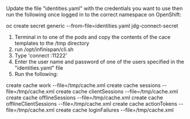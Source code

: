 Update the file "identities.yaml" with the credentials you want to use then run the following once logged in to the correct namespace on OpenShift:

oc create secret generic --from-file=identities.yaml jdg-connect-secret


1. Terminal in to one of the pods and copy the contents of the cace templates to the /tmp directory
2. run /opt/infinispan/cli.sh
3. Type 'connect <ip of pod>:11222'
4. Enter the user name and password of one of the users specified in the "identities.yaml" file
5. Run the following:
  
  create cache work --file=/tmp/cache.xml
  create cache sessions --file=/tmp/cache.xml
  create cache clientSessions --file=/tmp/cache.xml
  create cache offlineSessions --file=/tmp/cache.xml
  create cache offlineClientSessions --file=/tmp/cache.xml
  create cache actionTokens --file=/tmp/cache.xml
  create cache loginFailures --file=/tmp/cache.xml
